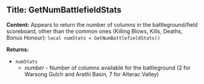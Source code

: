 ## Title: GetNumBattlefieldStats

**Content:**
Appears to return the number of columns in the battleground/field scoreboard, other than the common ones (Killing Blows, Kills, Deaths, Bonus Honour):
`local numStats = GetNumBattlefieldStats()`

**Returns:**
- `numStats`
  - *number* - Number of columns available for the battleground (2 for Warsong Gulch and Arathi Basin, 7 for Alterac Valley)